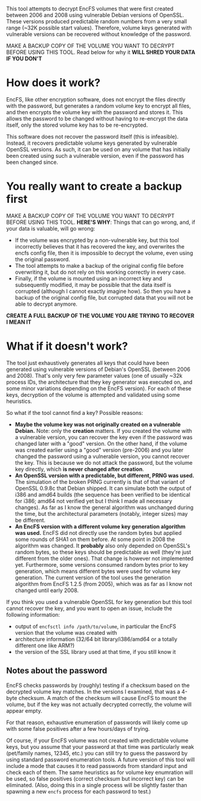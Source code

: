 This tool attempts to decrypt EncFS volumes that were first created between
2006 and 2008 using vulnerable Debian versions of OpenSSL. These versions
produced predictable random numbers from a very small range (~32K possible
start values). Therefore, volume keys generated with vulnerable versions can
be recovered without knowledge of the password.

MAKE A BACKUP COPY OF THE VOLUME YOU WANT TO DECRYPT BEFORE USING THIS TOOL.
Read below for why it **WILL SHRED YOUR DATA IF YOU DON'T**

# How does it work?

EncFS, like other encryption software, does not encrypt the files directly
with the password, but generates a random volume key to encrypt all files,
and then encrypts the volume key with the password and stores it. This
allows the password to be changed without having to re-encrypt the data
itself, only the stored volume key has to be re-encrypted.

This software does not recover the password itself (this is infeasible).
Instead, it recovers predictable volume keys generated by vulnerable OpenSSL
versions. As such, it can be used on any volume that has initially been
created using such a vulnerable version, even if the password has been
changed since.

# You really want to create a backup first

MAKE A BACKUP COPY OF THE VOLUME YOU WANT TO DECRYPT BEFORE USING THIS TOOL.
**HERE'S WHY**:
Things that can go wrong, and, if your data is valuable, will go wrong:
- If the volume was encrypted by a non-vulnerable key, but this tool
  incorrectly believes that it has recovered the key, and overwrites the
  encfs config file, then it is impossible to decrypt the volume, even using
  the original password.
- The tool attempts to make a backup of the original config file before
  overwriting it, but do not rely on this working correctly in every case.
- Finally, if the volume is mounted using an incorrect key and subsequently
  modified, it may be possible that the data itself is corrupted (although I
  cannot exactly imagine how). So then you have a backup of the original
  config file, but corrupted data that you will not be able to decrypt
  anymore.

**CREATE A FULL BACKUP OF THE VOLUME YOU ARE TRYING TO RECOVER I MEAN IT**

# What if it doesn't work?

The tool just exhaustively generates all keys that could have been generated using vulnerable versions of Debian's OpenSSL (between 2006 and 2008). That's only very few parameter values (one of usually ~32k process IDs, the architecture that they key generator was executed on, and some minor variations depending on the EncFS version). For each of these keys, decryption of the volume is attempted and validated using some heuristics.

So what if the tool cannot find a key? Possible reasons:

- **Maybe the volume key was not originally created on a vulnerable Debian.** Note: only the **creation** matters. If you created the volume with a vulnerable version, you can recover the key even if the password was changed later with a "good" version. On the other hand, if the volume was created earlier using a "good" version (pre-2006) and you later changed the password using a vulnerable version, you cannot recover the key. This is because we do not attack the password, but the volume key directly, which **is never changed after creation**.
- **An OpenSSL version with a predictable, but different, PRNG was used.** The simulation of the broken PRNG currently is that of that variant of OpenSSL 0.9.8c that Debian shipped. It can simulate both the output of i386 and amd64 builds (the sequence has been verified to be identical for i386; amd64 not verified yet but I think I made all necessary changes). As far as I know the general algorithm was unchanged during the time, but the architectural parameters (notably, integer sizes) may be different.
- **An EncFS version with a different volume key generation algorithm was used.** EncFS did not directly use the random bytes but applied some rounds of SHA1 on them before. At some point in 2008 the algorithm was changed. It **probably** also only depended on OpenSSL's random bytes, so these keys should be predictable as well (they're just different from the older ones). That change is however not implemented yet. Furthermore, some versions consumed random bytes prior to key generation, which means different bytes were used for volume key generation. The current version of the tool uses the generation algorithm from EncFS 1.2.5 (from 2005), which was as far as I know not changed until early 2008.

If you think you used a vulnerable OpenSSL for key generation but this tool cannot recover the key, and you want to open an issue, include the following information:
- output of `encfsctl info /path/to/volume`, in particular the EncFS version that the volume was created with
- architecture information (32/64 bit library/i386/amd64 or a totally different one like ARM?)
- the version of the SSL library used at that time, if you still know it

## Notes about the password

EncFS checks passwords by (roughly) testing if a checksum based on the decrypted volume key matches. In the versions I examined, that was a 4-byte checksum. A match of the checksum will cause EncFS to mount the volume, but if the key was not actually decrypted correctly, the volume will appear empty.

For that reason, exhaustive enumeration of passwords will likely come up with some false positives after a few hours/days of trying.

Of course, if your EncFS volume was not created with predictable volume keys, but you assume that your password at that time was particularly weak (pet/family names, 12345, etc.) you can still try to guess the password by using standard password enumeration tools. A future version of this tool will include a mode that causes it to read passwords from standard input and check each of them. The same heuristics as for volume key enumration will be used, so false positives (correct checksum but incorrect key) can be eliminated. (Also, doing this in a single process will be slightly faster than spawning a new `encfs` process for each password to test.)
